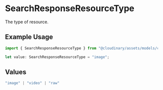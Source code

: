 # SearchResponseResourceType

The type of resource.

## Example Usage

```typescript
import { SearchResponseResourceType } from "@cloudinary/assets/models/components";

let value: SearchResponseResourceType = "image";
```

## Values

```typescript
"image" | "video" | "raw"
```